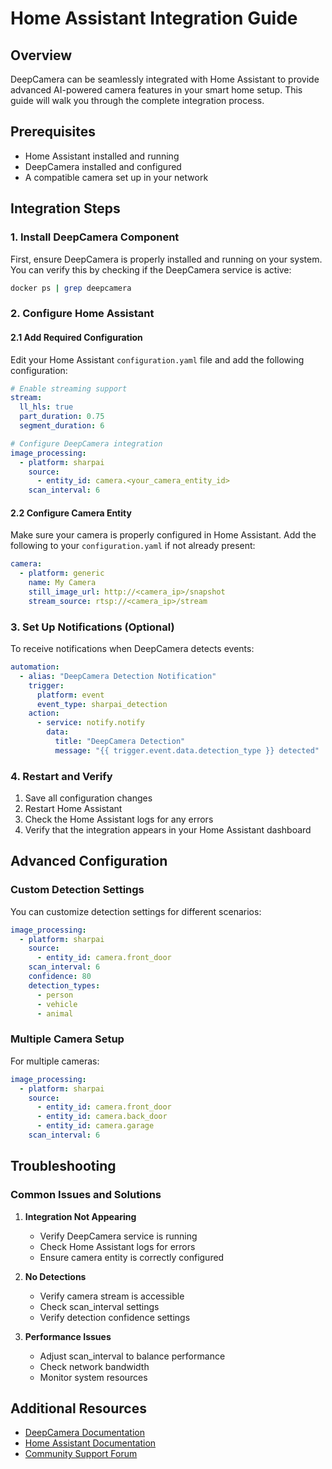 # Home Assistant Integration Guide

## Overview
DeepCamera can be seamlessly integrated with Home Assistant to provide advanced AI-powered camera features in your smart home setup. This guide will walk you through the complete integration process.

## Prerequisites
- Home Assistant installed and running
- DeepCamera installed and configured
- A compatible camera set up in your network

## Integration Steps

### 1. Install DeepCamera Component
First, ensure DeepCamera is properly installed and running on your system. You can verify this by checking if the DeepCamera service is active:

```bash
docker ps | grep deepcamera
```

### 2. Configure Home Assistant

#### 2.1 Add Required Configuration
Edit your Home Assistant `configuration.yaml` file and add the following configuration:

```yaml
# Enable streaming support
stream:
  ll_hls: true
  part_duration: 0.75
  segment_duration: 6

# Configure DeepCamera integration
image_processing:
  - platform: sharpai
    source:
      - entity_id: camera.<your_camera_entity_id>
    scan_interval: 6
```

#### 2.2 Configure Camera Entity
Make sure your camera is properly configured in Home Assistant. Add the following to your `configuration.yaml` if not already present:

```yaml
camera:
  - platform: generic
    name: My Camera
    still_image_url: http://<camera_ip>/snapshot
    stream_source: rtsp://<camera_ip>/stream
```

### 3. Set Up Notifications (Optional)
To receive notifications when DeepCamera detects events:

```yaml
automation:
  - alias: "DeepCamera Detection Notification"
    trigger:
      platform: event
      event_type: sharpai_detection
    action:
      - service: notify.notify
        data:
          title: "DeepCamera Detection"
          message: "{{ trigger.event.data.detection_type }} detected"
```

### 4. Restart and Verify
1. Save all configuration changes
2. Restart Home Assistant
3. Check the Home Assistant logs for any errors
4. Verify that the integration appears in your Home Assistant dashboard

## Advanced Configuration

### Custom Detection Settings
You can customize detection settings for different scenarios:

```yaml
image_processing:
  - platform: sharpai
    source:
      - entity_id: camera.front_door
    scan_interval: 6
    confidence: 80
    detection_types:
      - person
      - vehicle
      - animal
```

### Multiple Camera Setup
For multiple cameras:

```yaml
image_processing:
  - platform: sharpai
    source:
      - entity_id: camera.front_door
      - entity_id: camera.back_door
      - entity_id: camera.garage
    scan_interval: 6
```

## Troubleshooting

### Common Issues and Solutions

1. **Integration Not Appearing**
   - Verify DeepCamera service is running
   - Check Home Assistant logs for errors
   - Ensure camera entity is correctly configured

2. **No Detections**
   - Verify camera stream is accessible
   - Check scan_interval settings
   - Verify detection confidence settings

3. **Performance Issues**
   - Adjust scan_interval to balance performance
   - Check network bandwidth
   - Monitor system resources

## Additional Resources
- [DeepCamera Documentation](https://github.com/SharpAI/DeepCamera)
- [Home Assistant Documentation](https://www.home-assistant.io/integrations/)
- [Community Support Forum](https://community.home-assistant.io/) 